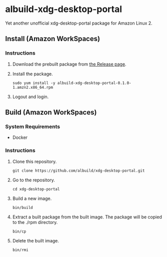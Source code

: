 # albuild-xdg-desktop-portal

Yet another unofficial xdg-desktop-portal package for Amazon Linux 2.

## Install (Amazon WorkSpaces)

### Instructions

1. Download the prebuilt package from [the Release page](https://github.com/albuild/xdg-desktop-portal/releases/tag/0.1.0).

1. Install the package.

    ```
    sudo yum install -y albuild-xdg-desktop-portal-0.1.0-1.amzn2.x86_64.rpm
    ```

1. Logout and login.

## Build (Amazon WorkSpaces)

### System Requirements

* Docker

### Instructions

1. Clone this repository.

    ```
    git clone https://github.com/albuild/xdg-desktop-portal.git
    ```

1. Go to the repository.

    ```
    cd xdg-desktop-portal
    ```

1. Build a new image.

    ```
    bin/build
    ```

1. Extract a built package from the built image. The package will be copied to the ./rpm directory.

    ```
    bin/cp
    ```

1. Delete the built image.

    ```
    bin/rmi
    ```

